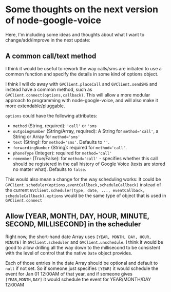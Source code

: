 # Some thoughts on the next version of node-google-voice
Here, I'm including some ideas and thoughts about what I want to change/add/improve in the next update:

## A common call/text method
I think it would be useful to rework the way calls/sms are initiated to use a common function and specify the details in some kind of options object.

I think I will do away with `GVClient.placeCall` and `GVClient.sendSMS` and instead have a common method, such as `GVClient.connect(options,callback)`. This will allow a more modular approach to programming with node-google-voice, and will also make it more extendable/pluggable.

`options` could have the following attributes:

* `method` (String, required): `'call'` or `'sms`
* `outgoingNumber` (String/Array, required): A String for `method='call'`, a String or Array for `method='sms'` 
* `text` (String): for `method='sms'`. Defaults to `''`.
* `forwardingNumber` (String): required for `method='call'`. 
* `phoneType` (Integer): required for `method='call'`
* `remember` (True/False): for `method='call'` - specifies whether this call should be registered in the call history of Google Voice (texts are stored no matter what). Defaults to `false`.

This would also mean a change for the way scheduling works: It could be `GVClient.scheduler(options,eventCallback,scheduleCallback)` instead of the current `GVClient.scheduler(type, date, ..., eventCallback, scheduleCallback)`.  `options` would be the same type of object that is used in `GVClient.connect`

## Allow [YEAR, MONTH, DAY, HOUR, MINUTE, SECOND, MILLISECOND] in the scheduler
Right now, the short-hand date Array uses `[YEAR, MONTH, DAY, HOUR, MINUTE]` in `GVClient.scheduler` and `GVClient.unschedule`. I think it would be good to allow drilling all the way down to the millisecond to be consistent with the level of control that the native `Date` object provides. 

Each of those entries in the date Array should be optional and default to `null` if not set. So if someone just specifies `[YEAR]` it would schedule the event for Jan 01 12:00AM of that year, and if someone gives `[YEAR,MONTH,DAY]` it would schedule the event for YEAR/MONTH/DAY 12:00AM